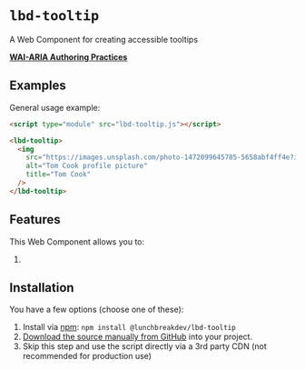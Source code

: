 # `lbd-tooltip`

A Web Component for creating accessible tooltips

**[WAI-ARIA Authoring Practices](https://www.w3.org/WAI/ARIA/apg/patterns/tooltip/)**

## Examples

General usage example:

```html
<script type="module" src="lbd-tooltip.js"></script>

<lbd-tooltip>
  <img
    src="https://images.unsplash.com/photo-1472099645785-5658abf4ff4e?ixlib=rb-1.2.1&ixid=eyJhcHBfaWQiOjEyMDd9&auto=format&fit=facearea&facepad=2&w=100&h=100&q=80"
    alt="Tom Cook profile picture"
    title="Tom Cook"
  />
</lbd-tooltip>
```

## Features

This Web Component allows you to:

1.

## Installation

You have a few options (choose one of these):

1. Install via [npm](https://www.npmjs.com/package/@lunchbreakdev/lbd-tooltip): `npm install @lunchbreakdev/lbd-tooltip`
2. [Download the source manually from GitHub](https://github.com/lunchbreakdev/lbd-components/releases) into your project.
3. Skip this step and use the script directly via a 3rd party CDN (not recommended for production use)
